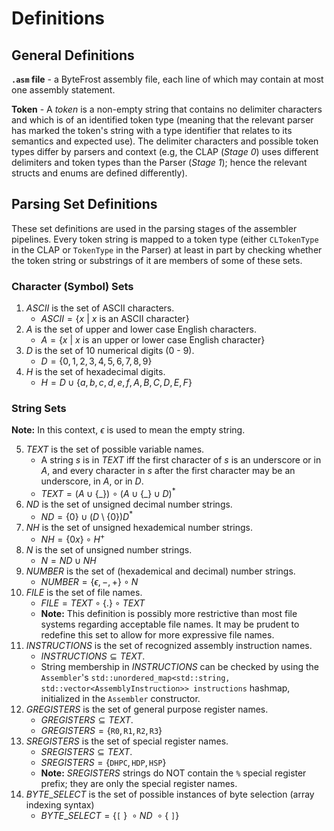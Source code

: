 #   Definitions

##  General Definitions

**`.asm` file** - a ByteFrost assembly file, each line of which may contain at
most one assembly statement.

**Token** - A *token* is a non-empty string that contains no delimiter 
characters and which is of an identified token type (meaning that the relevant
parser has marked the token's string with a type identifier that relates to its
semantics and expected use). The delimiter characters and possible token types
differ by parsers and context (e.g, the CLAP (*Stage 0*) uses different 
delimiters and token types than the Parser (*Stage 1*); hence the relevant
structs and enums are defined differently).

##  Parsing Set Definitions

These set definitions are used in the parsing stages of the assembler pipelines.
Every token string is mapped to a token type (either `CLTokenType` in the CLAP 
or `TokenType` in the Parser) at least in part by checking whether the token
string or substrings of it are members of some of these sets.

### Character (Symbol) Sets

1.  $ASCII$ is the set of ASCII characters.
    * $ASCII = \{x~|~ x \text{ is an ASCII character}\}$
2.  $A$ is the set of upper and lower case English characters.
    * $A = \{x~|~ x \text{ is an upper or lower case English character}\}$
3.  $D$ is the set of 10 numerical digits (0 - 9).
    * $D = \{0, 1, 2, 3, 4, 5, 6, 7, 8, 9\}$
4.  $H$ is the set of hexadecimal digits.
    * $H = D \cup \{a, b, c, d, e, f, A, B, C, D, E, F\}$

### String Sets

**Note:** In this context, $\epsilon$ is used to mean the empty string.

5.  $TEXT$ is the set of possible variable names.
    * A string $s$ is in $TEXT$ iff the first character of $s$ is an underscore
     or in $A$, and every character in $s$ after the first character may be an
     underscore, in $A$, or in $D$.
    * $TEXT = (A \cup \{\_\})~\circ~(A \cup \{\_\} \cup D)^*$
6.  $ND$ is the set of unsigned decimal number strings.
    * $ND = \{0\} \cup (D \setminus \{0\})D^*$
7.  $NH$ is the set of unsigned hexademical number strings.
    * $NH = \{0x\} \circ H^+$
8.  $N$ is the set of unsigned number strings.
    * $N = ND \cup NH$
9.  $NUMBER$ is the set of (hexademical and decimal) number strings.
    * $NUMBER = \{\epsilon, -, +\} \circ N$
10. $FILE$ is the set of file names.
    * $FILE = TEXT \circ \{.\} \circ TEXT$
    * **Note:** This definition is possibly more restrictive than most file
    systems regarding acceptable file names. It may be prudent to redefine this
    set to allow for more expressive file names.
11. $INSTRUCTIONS$ is the set of recognized assembly instruction names.
    * $INSTRUCTIONS \subseteq TEXT$.
    * String membership in $INSTRUCTIONS$ can be checked by using the 
    `Assembler`'s `std::unordered_map<std::string, std::vector<AssemblyInstruction>> instructions` hashmap, initialized in the
    `Assembler` constructor.
12. $GREGISTERS$ is the set of general purpose register names.
    * $GREGISTERS \subseteq TEXT$.
    * $GREGISTERS = \{\texttt{R0}, \texttt{R1}, \texttt{R2}, \texttt{R3}\}$
13. $SREGISTERS$ is the set of special register names.
    * $SREGISTERS \subseteq TEXT$.
    * $SREGISTERS = \{\texttt{DHPC}, \texttt{HDP}, \texttt{HSP}\}$
    * **Note:** $SREGISTERS$ strings do NOT contain the `%` special register
    prefix; they are only the special register names.
14. $BYTE\_SELECT$ is the set of possible instances of byte selection (array
    indexing syntax)
    * $BYTE\_SELECT = \{\texttt{[}~\}~\circ ND~\circ \{~\texttt{]}\}$ 